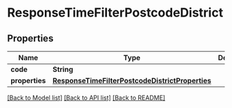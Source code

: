 # ResponseTimeFilterPostcodeDistrict

## Properties
Name | Type | Description | Notes
------------ | ------------- | ------------- | -------------
**code** | **String** |  | 
**properties** | [**ResponseTimeFilterPostcodeDistrictProperties**](ResponseTimeFilterPostcodeDistrictProperties.md) |  | 

[[Back to Model list]](../README.md#documentation-for-models) [[Back to API list]](../README.md#documentation-for-api-endpoints) [[Back to README]](../README.md)


